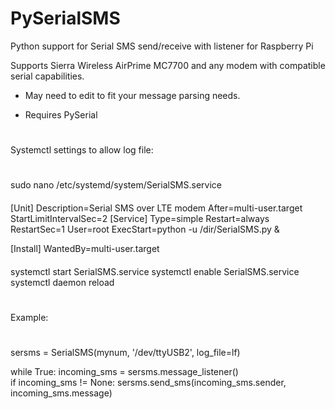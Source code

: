 # PySerialSMS

Python support for Serial SMS send/receive with listener for Raspberry Pi

Supports Sierra Wireless AirPrime MC7700 and any modem with compatible serial capabilities. 

* May need to edit to fit your message parsing needs.

* Requires PySerial
#
#
#
#
Systemctl settings to allow log file:
#

sudo nano /etc/systemd/system/SerialSMS.service
####

[Unit]
Description=Serial SMS over LTE modem
After=multi-user.target
StartLimitIntervalSec=2
[Service]
Type=simple
Restart=always
RestartSec=1
User=root
ExecStart=python -u /dir/SerialSMS.py &

[Install]
WantedBy=multi-user.target
  
####

systemctl start SerialSMS.service
systemctl enable SerialSMS.service
systemctl daemon reload
#
#
#  
Example:
#
#
sersms = SerialSMS(mynum, '/dev/ttyUSB2', log_file=lf)

while True:
	incoming_sms = sersms.message_listener()      
	if incoming_sms != None:
		sersms.send_sms(incoming_sms.sender, incoming_sms.message)
